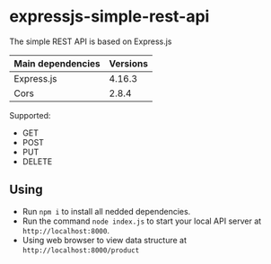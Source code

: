# expressjs-simple-rest-api
The simple REST API is based on Express.js

|Main dependencies|Versions|
|---|---|
|Express.js|4.16.3|
|Cors|2.8.4|

Supported:
* GET
* POST
* PUT
* DELETE

## Using
* Run `npm i` to install all nedded dependencies.
* Run the command `node index.js` to start your local API server at `http://localhost:8000`.
* Using web browser to view data structure at `http://localhost:8000/product`